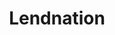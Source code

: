 ---
title: Lendnation
slug: lendnation
updated-on: '2024-05-30T13:44:31.749Z'
created-on: '2024-05-30T13:41:46.671Z'
published-on: '2024-05-30T13:54:32.469Z'
f_city-state-2:
- cms/city/encinitas-ca.md
- cms/city/frankfort-il.md
- cms/city/dolton-il.md
- cms/city/cahokia-il.md
- cms/city/decatur-il.md
- cms/city/belleville-il.md
- cms/city/danville-il.md
- cms/city/champaign-il.md
- cms/city/aurora-il.md
- cms/city/chicago-il.md
- cms/city/leavenworth-ks.md
- cms/city/hutchinson-ks.md
- cms/city/mission-ks.md
- cms/city/emporia-ks.md
- cms/city/manhattan-ks.md
- cms/city/wichita-ks.md
- cms/city/salina-ks.md
- cms/city/shawnee-ks.md
- cms/city/frankfort-ky.md
- cms/city/lexington-ky.md
- cms/city/monroe-la.md
- cms/city/shreveport-la.md
- cms/city/warrenton-mo.md
- cms/city/chillicothe-mo.md
- cms/city/houston-mo.md
- cms/city/boonville-mo.md
- cms/city/harrisonville-mo.md
- cms/city/troy-mo.md
- cms/city/wentzville-mo.md
- cms/city/raytown-mo.md
- cms/city/rolla-mo.md
- cms/city/sikeston-mo.md
- cms/city/nevada-mo.md
- cms/city/marshall-mo.md
- cms/city/perryville-mo.md
- cms/city/arnold-mo.md
- cms/city/liberty-mo.md
- cms/city/monett-mo.md
- cms/city/pacific-mo.md
- cms/city/independence-mo.md
- cms/city/columbia-mo.md
- cms/city/farmington-mo.md
- cms/city/joplin-mo.md
- cms/city/fulton-mo.md
- cms/city/marshfield-mo.md
- cms/city/hannibal-mo.md
- cms/city/cameron-mo.md
- cms/city/camdenton-mo.md
- cms/city/laughlin-nv.md
- cms/city/owasso-ok.md
- cms/city/moore-ok.md
- cms/city/shawnee-ok.md
- cms/city/bixby-ok.md
- cms/city/tulsa-ok.md
- cms/city/pleasanton-tx.md
- cms/city/kenosha-wi.md
- cms/city/racine-wi.md
- cms/city/chicago-heights-il.md
- cms/city/blue-island-il.md
- cms/city/oak-park-il.md
- cms/city/fairview-heights-il.md
- cms/city/overland-park-ks.md
- cms/city/bowling-green-ky.md
- cms/city/high-ridge-mo.md
- cms/city/blue-springs-mo.md
- cms/city/cape-girardeau-mo.md
- cms/city/jefferson-city-mo.md
- cms/city/kansas-city-mo.md
- cms/city/spanish-fork-ut.md
f_locations:
- cms/payday-loan/lendnation-20287.md
- cms/payday-loan/lendnation-20288.md
- cms/payday-loan/lendnation-20289.md
- cms/payday-loan/lendnation-20290.md
- cms/payday-loan/lendnation-20291.md
- cms/payday-loan/lendnation-20292.md
- cms/payday-loan/lendnation-20293.md
- cms/payday-loan/lendnation-20294.md
- cms/payday-loan/lendnation-20295.md
- cms/payday-loan/lendnation-20296.md
- cms/payday-loan/lendnation-20297.md
- cms/payday-loan/lendnation-20298.md
- cms/payday-loan/lendnation-20299.md
- cms/payday-loan/lendnation-20300.md
- cms/payday-loan/lendnation-20301.md
- cms/payday-loan/lendnation-20302.md
- cms/payday-loan/lendnation-20303.md
- cms/payday-loan/lendnation-20304.md
- cms/payday-loan/lendnation-20305.md
- cms/payday-loan/lendnation-20306.md
- cms/payday-loan/lendnation-20307.md
- cms/payday-loan/lendnation-20308.md
- cms/payday-loan/lendnation-20309.md
- cms/payday-loan/lendnation-20310.md
- cms/payday-loan/lendnation-20311.md
- cms/payday-loan/lendnation-20312.md
- cms/payday-loan/lendnation-20313.md
- cms/payday-loan/lendnation-20314.md
- cms/payday-loan/lendnation-20315.md
- cms/payday-loan/lendnation-20316.md
- cms/payday-loan/lendnation-20317.md
- cms/payday-loan/lendnation-20318.md
- cms/payday-loan/lendnation-20319.md
- cms/payday-loan/lendnation-20320.md
- cms/payday-loan/lendnation-20321.md
- cms/payday-loan/lendnation-20322.md
- cms/payday-loan/lendnation-20323.md
- cms/payday-loan/lendnation-20324.md
- cms/payday-loan/lendnation-20325.md
- cms/payday-loan/lendnation-20326.md
- cms/payday-loan/lendnation-20327.md
- cms/payday-loan/lendnation-20328.md
- cms/payday-loan/lendnation-20329.md
- cms/payday-loan/lendnation-20330.md
- cms/payday-loan/lendnation-20331.md
- cms/payday-loan/lendnation-20332.md
- cms/payday-loan/lendnation-20333.md
- cms/payday-loan/lendnation-20334.md
- cms/payday-loan/lendnation-20335.md
- cms/payday-loan/lendnation-20336.md
- cms/payday-loan/lendnation-20337.md
- cms/payday-loan/lendnation-20338.md
- cms/payday-loan/lendnation-20339.md
- cms/payday-loan/lendnation-20340.md
- cms/payday-loan/lendnation-20341.md
- cms/payday-loan/lendnation-20342.md
- cms/payday-loan/lendnation-20343.md
- cms/payday-loan/lendnation-20344.md
- cms/payday-loan/lendnation-20345.md
- cms/payday-loan/lendnation-20346.md
- cms/payday-loan/lendnation-20347.md
- cms/payday-loan/lendnation-20348.md
- cms/payday-loan/lendnation-20349.md
- cms/payday-loan/lendnation-20350.md
- cms/payday-loan/lendnation-20351.md
- cms/payday-loan/lendnation-20352.md
- cms/payday-loan/lendnation-20353.md
- cms/payday-loan/lendnation-20354.md
- cms/payday-loan/lendnation-20355.md
- cms/payday-loan/lendnation-20356.md
- cms/payday-loan/lendnation-20357.md
- cms/payday-loan/lendnation-20358.md
- cms/payday-loan/lendnation-20359.md
- cms/payday-loan/lendnation-20360.md
- cms/payday-loan/lendnation-20361.md
- cms/payday-loan/lendnation-20362.md
- cms/payday-loan/lendnation-20363.md
- cms/payday-loan/lendnation-20364.md
- cms/payday-loan/lendnation-20365.md
- cms/payday-loan/lendnation-20366.md
- cms/payday-loan/lendnation-20367.md
- cms/payday-loan/lendnation-20368.md
- cms/payday-loan/lendnation-20369.md
- cms/payday-loan/lendnation-20370.md
- cms/payday-loan/lendnation-20371.md
- cms/payday-loan/lendnation-20372.md
- cms/payday-loan/lendnation-20373.md
- cms/payday-loan/lendnation-20374.md
- cms/payday-loan/lendnation-20375.md
- cms/payday-loan/lendnation-20376.md
- cms/payday-loan/lendnation-20377.md
- cms/payday-loan/lendnation-20378.md
f_states:
- cms/state/california.md
- cms/state/illinois.md
- cms/state/kansas.md
- cms/state/kentucky.md
- cms/state/louisiana.md
- cms/state/missouri.md
- cms/state/nevada.md
- cms/state/oklahoma.md
- cms/state/texas.md
- cms/state/wisconsin.md
- cms/state/utah.md
layout: '[company].html'
tags: company
---
